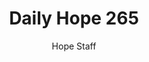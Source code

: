 ---
image: /assets/img/daily-hope-default-artwork.png
title: Daily Hope 265
number: 265
categories:
  - Daily Hope
author: Hope Staff
notes: Daily Hope 265
embed: >-
  <iframe style="border-radius:12px" src="https://open.spotify.com/embed/episode/7HzSdEalkjCkBhkTmuFniN?utm_source=generator" width="100%" height="352" frameBorder="0" allowfullscreen="" allow="autoplay; clipboard-write; encrypted-media; fullscreen; picture-in-picture" loading="lazy"></iframe>
---